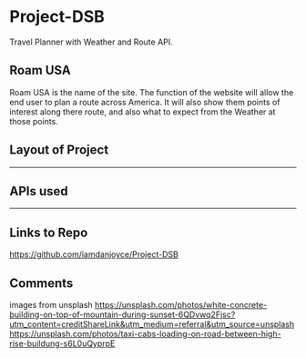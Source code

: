 # Project-DSB

Travel Planner with Weather and Route API.

## Roam USA

Roam USA is the name of the site. The function of the website will allow the end user to plan a route across America. It will also show them points of interest along there route, and also what to expect from the Weather at those points.

## Layout of Project
-------

## APIs used
-------

## Links to Repo
https://github.com/iamdanjoyce/Project-DSB


## Comments
images from unsplash
https://unsplash.com/photos/white-concrete-building-on-top-of-mountain-during-sunset-6QDvwq2Fjsc?utm_content=creditShareLink&utm_medium=referral&utm_source=unsplash
https://unsplash.com/photos/taxi-cabs-loading-on-road-between-high-rise-buildung-s6L0uQyprpE
